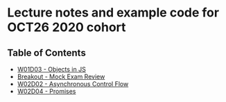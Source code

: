 # Lecture notes and example code for OCT26 2020 cohort

## Table of Contents

* [W01D03 - Objects in JS](https://github.com/andydlindsay/oct26-2020/tree/master/w01d03)
* [Breakout - Mock Exam Review](https://github.com/andydlindsay/oct26-2020/tree/master/breakout-mock-exam-review)
* [W02D02 - Asynchronous Control Flow](https://github.com/andydlindsay/oct26-2020/tree/master/w02d02)
* [W02D04 - Promises](https://github.com/andydlindsay/oct26-2020/tree/master/w02d04)
